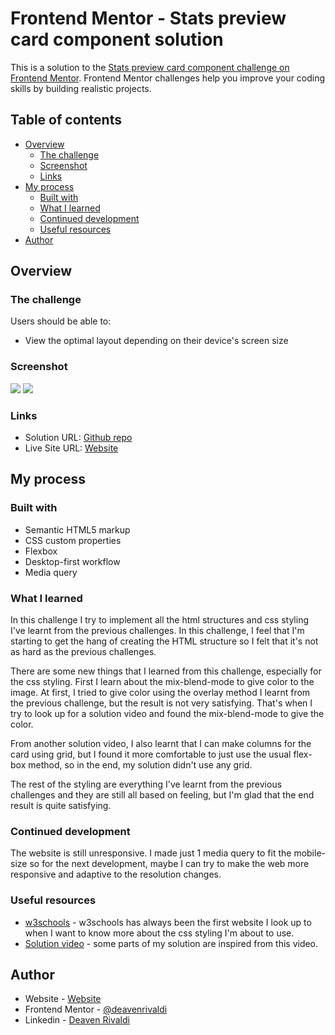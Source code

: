 # Frontend Mentor - Stats preview card component solution

This is a solution to the [Stats preview card component challenge on Frontend Mentor](https://www.frontendmentor.io/challenges/stats-preview-card-component-8JqbgoU62). Frontend Mentor challenges help you improve your coding skills by building realistic projects. 

## Table of contents

- [Overview](#overview)
  - [The challenge](#the-challenge)
  - [Screenshot](#screenshot)
  - [Links](#links)
- [My process](#my-process)
  - [Built with](#built-with)
  - [What I learned](#what-i-learned)
  - [Continued development](#continued-development)
  - [Useful resources](#useful-resources)
- [Author](#author)

## Overview

### The challenge

Users should be able to:

- View the optimal layout depending on their device's screen size

### Screenshot

![](./desktop-ss.jpg)
![](./mobile-ss.jpg)

### Links

- Solution URL: [Github repo](https://github.com/deavenrivaldi/stats_preview_card_challenge)
- Live Site URL: [Website](https://deavenrivaldi.github.io/stats_preview_card_challenge/)

## My process

### Built with

- Semantic HTML5 markup
- CSS custom properties
- Flexbox
- Desktop-first workflow
- Media query

### What I learned

In this challenge I try to implement all the html structures and css styling I've learnt from the previous challenges. In this challenge, I feel that I'm starting to get the hang of creating the HTML structure so I felt that it's not as hard as the previous challenges. 

There are some new things that I learned from this challenge, especially for the css styling. First I learn about the mix-blend-mode to give color to the image. At first, I tried to give color using the overlay method I learnt from the previous challenge, but the result is not very satisfying. That's when I try to look up for a solution video and found the mix-blend-mode to give the color. 

From another solution video, I also learnt that I can make columns for the card using grid, but I found it more comfortable to just use the usual flex-box method, so in the end, my solution didn't use any grid. 

The rest of the styling are everything I've learnt from the previous challenges and they are still all based on feeling, but I'm glad that the end result is quite satisfying.

### Continued development

The website is still unresponsive. I made just 1 media query to fit the mobile-size so for the next development, maybe I can try to make the web more responsive and adaptive to the resolution changes.

### Useful resources

- [w3schools](https://www.w3schools.com/) - w3schools has always been the first website I look up to when I want to know more about the css styling I'm about to use.
- [Solution video](https://www.youtube.com/watch?v=zaHdmJf_ld4) - some parts of my solution are inspired from this video.

## Author

- Website - [Website](https://deavenrivaldi.github.io/first-website/)
- Frontend Mentor - [@deavenrivaldi](https://www.frontendmentor.io/profile/deavenrivaldi)
- Linkedin - [Deaven Rivaldi](https://www.linkedin.com/in/deavenrivaldi/)
